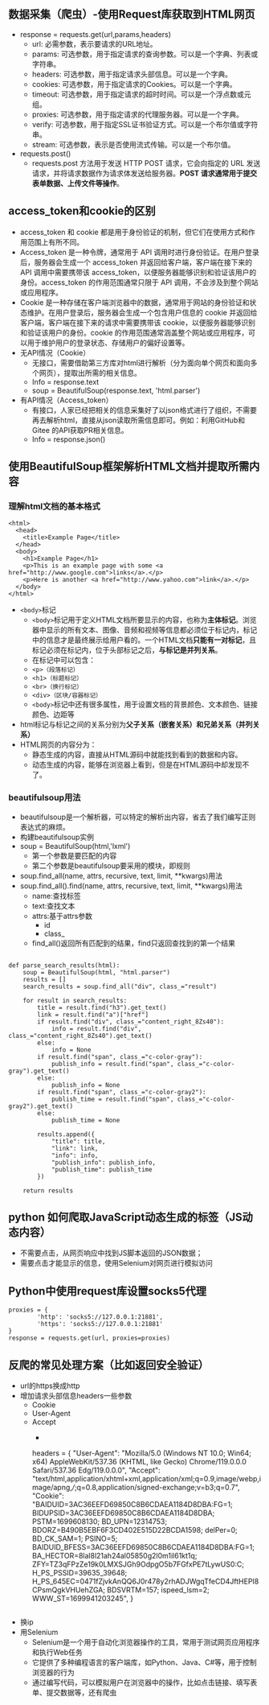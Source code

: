 ## 数据采集（爬虫）-使用Request库获取到HTML网页
- response = requests.get(url,params,headers)
	- url: 必需参数，表示要请求的URL地址。
	- params: 可选参数，用于指定请求的查询参数。可以是一个字典、列表或字符串。
	- headers: 可选参数，用于指定请求头部信息。可以是一个字典。
	- cookies: 可选参数，用于指定请求的Cookies。可以是一个字典。
	- timeout: 可选参数，用于指定请求的超时时间。可以是一个浮点数或元组。
	- proxies: 可选参数，用于指定请求的代理服务器。可以是一个字典。
	- verify: 可选参数，用于指定SSL证书验证方式。可以是一个布尔值或字符串。
	- stream: 可选参数，表示是否使用流式传输。可以是一个布尔值。
- requests.post()
	- requests.post 方法用于发送 HTTP POST 请求，它会向指定的 URL 发送请求，并将请求数据作为请求体发送给服务器。**POST 请求通常用于提交表单数据、上传文件等操作**。


## access_token和cookie的区别
- access_token 和 cookie 都是用于身份验证的机制，但它们在使用方式和作用范围上有所不同。
- Access_token 是一种令牌，通常用于 API 调用时进行身份验证。在用户登录后，服务器会生成一个 access_token 并返回给客户端，客户端在接下来的 API 调用中需要携带该 access_token，以便服务器能够识别和验证该用户的身份。access_token 的作用范围通常只限于 API 调用，不会涉及到整个网站或应用程序。
- Cookie 是一种存储在客户端浏览器中的数据，通常用于网站的身份验证和状态维护。在用户登录后，服务器会生成一个包含用户信息的 cookie 并返回给客户端，客户端在接下来的请求中需要携带该 cookie，以便服务器能够识别和验证该用户的身份。cookie 的作用范围通常涵盖整个网站或应用程序，可以用于维护用户的登录状态、存储用户的偏好设置等。
- 无API情况（Cookie）
	- 无接口，需要借助第三方库对html进行解析（分为面向单个网页和面向多个网页），提取出所需的相关信息。
	- Info = response.text
	- soup = BeautifulSoup(response.text, 'html.parser')
- 有API情况（Access_token）
	- 有接口，人家已经把相关的信息采集好了以json格式进行了组织，不需要再去解析html，直接从json读取所需信息即可。例如：利用GitHub和Gitee 的API获取PR相关信息。
	- Info = response.json()


## 使用BeautifulSoup框架解析HTML文档并提取所需内容
### 理解html文档的基本格式

```
<html>
  <head>
    <title>Example Page</title>
  </head>
  <body>
    <h1>Example Page</h1>
    <p>This is an example page with some <a href="http://www.google.com">links</a>.</p>
    <p>Here is another <a href="http://www.yahoo.com">link</a>.</p>
  </body>
</html>
```

- `<body>`标记
	- `<body>`标记用于定义HTML文档所要显示的内容，也称为**主体标记**。浏览器中显示的所有文本、图像、音频和视频等信息都必须位于<body>标记内，<body>标记中的信息才是最终展示给用户看的。一个HTML文档**只能有一对<body>标记**，且<body>标记必须在<html>标记内，位于<head>头部标记之后，**与<head>标记是并列关系**。
	- 在<body>标记中可以包含：
	- `<p>（段落标记）`
	- `<h1>（标题标记）`
	- `<br>（换行标记）`
	- `<div>（区块/容器标记）`
	- `<body>`标记中还有很多属性，用于设置文档的背景颜色、文本颜色、链接颜色、边距等
- html标记与标记之间的关系分别为**父子关系（嵌套关系）**和**兄弟关系（并列关系）**
- HTML网页的内容分为：
	- 静态生成的内容，直接从HTML源码中就能找到看到的数据和内容。
	- 动态生成的内容，能够在浏览器上看到，但是在HTML源码中却发现不了。


### beautifulsoup用法
- beautifulsoup是一个解析器，可以特定的解析出内容，省去了我们编写正则表达式的麻烦。
- 构建beautifulsoup实例
- soup = BeautifulSoup(html,'lxml')
	- 第一个参数是要匹配的内容
	- 第二个参数是beautifulsoup要采用的模块，即规则
- soup.find_all(name, attrs, recursive, text, limit, **kwargs)用法
- soup.find_all().find(name, attrs, recursive, text, limit, **kwargs)用法
	- name:查找标签
	- text:查找文本
	- attrs:基于attrs参数
		- id
		- class_
	- find_all()返回所有匹配到的结果，find只返回查找到的第一个结果
```

def parse_search_results(html):
    soup = BeautifulSoup(html, "html.parser")
    results = []
    search_results = soup.find_all("div", class_="result")

    for result in search_results:
        title = result.find("h3").get_text()
        link = result.find("a")["href"]
        if result.find("div", class_="content_right_8Zs40"):
            info = result.find("div", class_="content_right_8Zs40").get_text()
        else:
            info = None
        if result.find("span", class_="c-color-gray"):
            publish_info = result.find("span", class_="c-color-gray").get_text()
        else:
            publish_info = None
        if result.find("span", class_="c-color-gray2"):
            publish_time = result.find("span", class_="c-color-gray2").get_text()
        else:
            publish_time = None

        results.append({
            "title": title,
            "link": link,
            "info": info,
            "publish_info": publish_info,
            "publish_time": publish_time
        })

    return results

```

## python 如何爬取JavaScript动态生成的标签（JS动态内容）
- 不需要点击，从网页响应中找到JS脚本返回的JSON数据；
- 需要点击才能显示的信息，使用Selenium对网页进行模拟访问 

## Python中使用request库设置socks5代理
```
proxies = {
        'http': 'socks5://127.0.0.1:21881',
        'https': 'socks5://127.0.0.1:21881'
}
response = requests.get(url, proxies=proxies)
```

## 反爬的常见处理方案（比如返回安全验证）
- url的https换成http
- 增加请求头部信息headers一些参数
	- Cookie
	- User-Agent
	- Accept
		- ```
		headers = {
	        "User-Agent": "Mozilla/5.0 (Windows NT 10.0; Win64; x64) AppleWebKit/537.36 (KHTML, like Gecko) Chrome/119.0.0.0 Safari/537.36 Edg/119.0.0.0",
	        "Accept": "text/html,application/xhtml+xml,application/xml;q=0.9,image/webp,image/apng,*/*;q=0.8,application/signed-exchange;v=b3;q=0.7",
	        "Cookie": "BAIDUID=3AC36EEFD69850C8B6CDAEA1184D8DBA:FG=1; BIDUPSID=3AC36EEFD69850C8B6CDAEA1184D8DBA; PSTM=1699608130; BD_UPN=12314753; BDORZ=B490B5EBF6F3CD402E515D22BCDA1598; delPer=0; BD_CK_SAM=1; PSINO=5; BAIDUID_BFESS=3AC36EEFD69850C8B6CDAEA1184D8DBA:FG=1; BA_HECTOR=8lal8l21ah24al05850g2l0m1il61kt1q; ZFY=TZ3qFPzZe19k0LMXSJGh9OdpgO5b7FGfxPE7tLywUS0:C; H_PS_PSSID=39635_39648; H_PS_645EC=0471fZjvkAnQQ6J0r478y2rhADJWgqTfeCD4JftHEPI8CPsmQgkVHUehZGA; BDSVRTM=157; ispeed_lsm=2; WWW_ST=1699941203245",
	    }
		```
- 换ip
- 用Selenium
	- Selenium是一个用于自动化浏览器操作的工具，常用于测试网页应用程序和执行Web任务
	- 它提供了多种编程语言的客户端库，如Python、Java、C#等，用于控制浏览器的行为
	- 通过编写代码，可以模拟用户在浏览器中的操作，比如点击链接、填写表单、提交数据等，还有爬虫